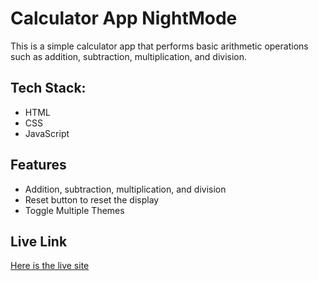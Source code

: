# Calculator App NightMode

This is a simple calculator app that performs basic arithmetic operations such as addition, subtraction, multiplication, and division.

## Tech Stack:

- HTML
- CSS
- JavaScript

## Features

- Addition, subtraction, multiplication, and division
- Reset button to reset the display
- Toggle Multiple Themes

## Live Link

[Here is the live site](https://fem-calculator-app-sol.netlify.app/)
